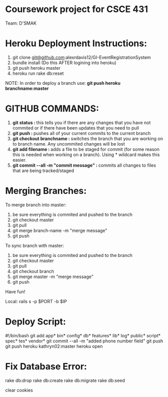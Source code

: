# Coursework project for CSCE 431

Team: D'SMAK

# Heroku Deployment Instructions:

1. git clone git@github.com:alexrdavis12/GI-EventRegistrationSystem
2. bundle install (Do this AFTER logining into heroku)
3. git push heroku master
4. heroku run rake db:reset

NOTE:
In order to deploy a branch use: <b>git push heroku branchname:master</b>

# GITHUB COMMANDS:
1. <b>git status : </b>this tells you if there are any changes that you have not commited or if there have been updates that you need to pull
2. <b>git push : </b> pushes all of your current commits to the current branch
3. <b>git checkout branchname : </b> switches the branch that you are working on to branch name. Any uncommited changes will be lost
4. <b>git add filename : </b> adds a file to be staged for commit (for some reason this is needed when working on a branch). Using * wildcard makes this easier.
5. <b>git commit --all -m "commit message" : </b> commits all changes to files that are being tracked/staged

# Merging Branches:
To merge branch into master:

1. be sure everything is commited and pushed to the branch
2. git checkout master
3. git pull
4. git merge branch-name -m "merge message"
5. git push

To sync branch with master:

1. be sure everything is commited and pushed to the branch
2. git checkout master
3. git pull
4. git checkout branch
5. git merge master -m "merge message"
6. git push

Have fun!

Local: rails s -p $PORT -b $IP

# Deploy Script:

#!/bin/bash
git add app* bin* config* db* features* lib* log* public* script* spec* tes* vendor*
git commit --all -m "added phone number field"
git push
git push heroku kathryn02:master
heroku open

# Fix Database Error:

rake db:drop
rake db:create
rake db:migrate
rake db:seed

clear cookies